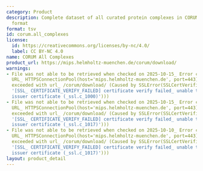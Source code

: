 ```yaml
---
category: Product
description: Complete dataset of all curated protein complexes in CORUM in tab-delimited
  format
format: tsv
id: corum.all_complexes
license:
  id: https://creativecommons.org/licenses/by-nc/4.0/
  label: CC BY-NC 4.0
name: CORUM All Complexes
product_url: https://mips.helmholtz-muenchen.de/corum/download/
warnings:
- File was not able to be retrieved when checked on 2025-10-15_ Error connecting to
  URL_ HTTPSConnectionPool(host='mips.helmholtz-muenchen.de', port=443)_ Max retries
  exceeded with url_ /corum/download/ (Caused by SSLError(SSLCertVerificationError(1,
  '[SSL_ CERTIFICATE_VERIFY_FAILED] certificate verify failed_ unable to get local
  issuer certificate (_ssl.c_1000)')))
- File was not able to be retrieved when checked on 2025-10-15_ Error connecting to
  URL_ HTTPSConnectionPool(host='mips.helmholtz-muenchen.de', port=443)_ Max retries
  exceeded with url_ /corum/download/ (Caused by SSLError(SSLCertVerificationError(1,
  '[SSL_ CERTIFICATE_VERIFY_FAILED] certificate verify failed_ unable to get local
  issuer certificate (_ssl.c_1017)')))
- File was not able to be retrieved when checked on 2025-10-10_ Error connecting to
  URL_ HTTPSConnectionPool(host='mips.helmholtz-muenchen.de', port=443)_ Max retries
  exceeded with url_ /corum/download/ (Caused by SSLError(SSLCertVerificationError(1,
  '[SSL_ CERTIFICATE_VERIFY_FAILED] certificate verify failed_ unable to get local
  issuer certificate (_ssl.c_1017)')))
layout: product_detail
---
```

